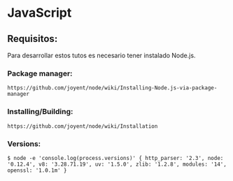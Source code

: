 # JavaScript

## Requisitos:
Para desarrollar estos tutos es necesario tener instalado Node.js.

### Package manager:
``https://github.com/joyent/node/wiki/Installing-Node.js-via-package-manager``

### Installing/Building:
`https://github.com/joyent/node/wiki/Installation`

### Versions:

`$ node -e 'console.log(process.versions)'
 { http_parser: '2.3',
   node: '0.12.4',
   v8: '3.28.71.19',
   uv: '1.5.0',
   zlib: '1.2.8',
   modules: '14',
   openssl: '1.0.1m' }`
